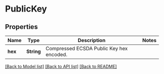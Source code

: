 # PublicKey

## Properties

Name | Type | Description | Notes
------------ | ------------- | ------------- | -------------
**hex** | **String** | Compressed ECSDA Public Key hex encoded. | 

[[Back to Model list]](../README.md#documentation-for-models) [[Back to API list]](../README.md#documentation-for-api-endpoints) [[Back to README]](../README.md)



